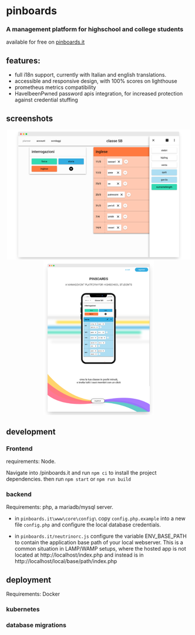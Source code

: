 # pinboards
### A management platform for highschool and college students 

available for free on [pinboards.it](https://pinboards.it)

## features:


- full i18n support, currently with Italian and english translations.
- accessible and responsive design, with 100% scores on lighthouse
- prometheus metrics compatibility
- HaveIbeenPwned password apis integration, for increased protection against credential stuffing

## screenshots
<p align="center">
<img src="./pinboards.it/src/pages/index/assets/screen_m1.png" width="500px" height="auto" />
<img src="./pinboards.it/src/pages/index/assets/screen_m2.png" width="300px" height="auto" />
</p>

## development

### Frontend

requirements: Node.

Navigate into /pinboards.it and run `npm ci` to install the project dependencies. then run `npm start` or `npm run build`

### backend

Requirements: php, a mariadb/mysql server.

- in  `pinboards.it\www\core\config\` copy `config.php.example` into a new file `config.php` and configure
  the local database credentials.
  
- in `pinboards.it/neutrinorc.js` configure the variable ENV_BASE_PATH to contain the application base path of your local webserver.
  This is a common situation in LAMP/WAMP setups, where the hosted app is not located at http://localhost/index.php and instead is in
  http://localhost/local/base/path/index.php

## deployment

Requirements: Docker

### kubernetes

### database migrations
